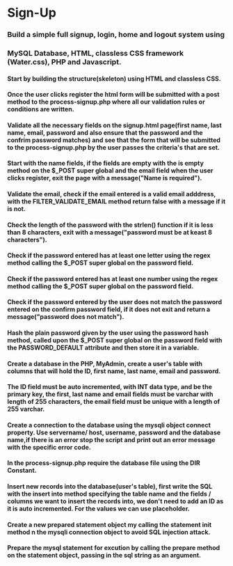 # Sign-Up
### Build a simple full signup, login, home and logout system using 

### MySQL Database, HTML,  classless CSS framework (Water.css), PHP and Javascript.

####  Start by building the structure(skeleton) using HTML and classless CSS.

#### Once the user clicks register the html form will be submitted with a post method to the process-signup.php where all our validation rules or conditions are written.

#### Validate all the necessary fields on the signup.html page(first name, last name, email, password and also ensure that the password and the confrim password matches) and see that the form that will be submitted to the process-signup.php by the user passes the criteria's that are set.

#### Start with the name fields, if the fields are empty with the is empty method on the $_POST super global and the email field when the user clicks register, exit the page with a message("Name is required").

#### Validate the email, check if the email entered is a valid email adddress, with the FILTER_VALIDATE_EMAIL method return false with a message if it is not.

#### Check the length of the password  with the strlen() function if it is less than 8 characters, exit with a message("password must be at keast 8 characters").

#### Check if the password entered has at least one letter using the regex method calling the $_POST super global on the password field.

#### Check if the password entered has at least one number using the regex method calling the $_POST super global on the password field.

#### Check if the password entered by the user does not match the password entered on the confirm password field, if it does not exit and return a message("password does not match").

#### Hash the plain password  given by the user using the password hash method, called upon the $_POST super global on the password field with the PASSWORD_DEFAULT attribute and  then store it in a variable.

#### Create a database in the PHP, MyAdmin, create a user's table with columns that will hold the ID, first name, last name, email and password.

#### The ID field must be auto incremented, with INT data type, and be the primary key, the first, last name  and email fields must be varchar with length of 255 characters, the email field must be unique with a length of 255 varchar.

#### Create a connection to the database using the mysqli object connect property. Use servername/ host, username, password and the database name,if there is an error stop the script and print out an error message with the specific error code.

#### In the process-signup.php require the database file using the __DIR__ Constant.

#### Insert new records into the database(user's table), first write the SQL with the insert into method specifying the table name and the fields / columns we want to insert the records into, we don't need to add an ID as it is auto incremented. For the values we can use placeholder.

#### Create a new prepared statement  object my calling the statement init method n the mysqli connection object to avoid SQL injection attack.

#### Prepare the mysql statement for excution by calling the prepare method on the statement object, passing in the sql string as an argument.
